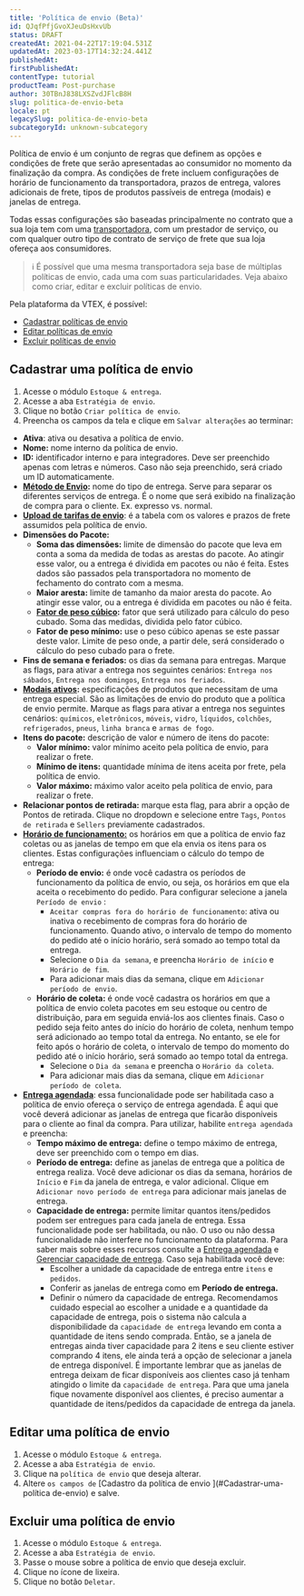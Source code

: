 ```yaml
---
title: 'Política de envio (Beta)'
id: QJqfPfjGvoXJeuDsHxvUb
status: DRAFT
createdAt: 2021-04-22T17:19:04.531Z
updatedAt: 2023-03-17T14:32:24.441Z
publishedAt: 
firstPublishedAt: 
contentType: tutorial
productTeam: Post-purchase
author: 30TBnJ838LXSZvdJFlcB8H
slug: politica-de-envio-beta
locale: pt
legacySlug: politica-de-envio-beta
subcategoryId: unknown-subcategory
---
```


Política de envio é um conjunto de regras que definem as opções e condições de frete que serão apresentadas ao consumidor no momento da finalização da compra. As condições de frete incluem configurações de horário de funcionamento da transportadora, prazos de entrega, valores adicionais de frete, tipos de produtos passíveis de entrega (modais) e janelas de entrega.

Todas essas configurações são baseadas principalmente no contrato que a sua loja tem com uma [transportadora](https://help.vtex.com/pt/tutorial/o-que-e-uma-transportadora--7u9duMD5UQa2QQwukAWMcE), com um prestador de serviço, ou com qualquer outro tipo de contrato de serviço de frete que sua loja ofereça aos consumidores.

>ℹ️ É possível que uma mesma transportadora seja base de múltiplas políticas de envio, cada uma com suas particularidades. Veja abaixo como criar, editar e excluir políticas de envio.

Pela plataforma da VTEX, é possível: 

*   [Cadastrar políticas de envio](#cadastrar-uma-politica-de-envio)
*   [Editar políticas de envio](#editar-uma-politica-de-envio)
*   [Excluir políticas de envio](#excluir-uma-politica-de-envio)

## Cadastrar uma política de envio

1. Acesse o módulo `Estoque & entrega`.
2. Acesse a aba `Estratégia de envio`.
3. Clique no botão `Criar política de envio`.
4. Preencha os campos da tela e clique em `Salvar alterações` ao terminar:
*   **Ativa**: ativa ou desativa a política de envio.
*   **Nome:** nome interno da política de envio.
*   **ID:** identificador interno e para integradores. Deve ser preenchido apenas com letras e números. Caso não seja preenchido, será criado um ID automaticamente.
*   **[Método de Envio](https://help.vtex.com/pt/tutorial/como-funciona-o-tipo-de-entrega--tutorials_126):** nome do tipo de entrega. Serve para separar os diferentes serviços de entrega. É o nome que será exibido na finalização de compra para o cliente. Ex. expresso vs. normal. 
*   **[Upload de tarifas de envio](https://help.vtex.com/pt/tutorial/como-montar-a-planilha-de-frete--tutorials_127)**: é a tabela com os valores e prazos de frete assumidos pela política de envio. 
*   **Dimensões do Pacote:**
    *   **Soma das dimensões:** limite de dimensão do pacote que leva em conta a soma da medida de todas as arestas do pacote. Ao atingir esse valor, ou a entrega é dividida em pacotes ou não é feita. Estes dados são passados pela transportadora no momento de fechamento do contrato com a mesma. 
    *   **Maior aresta:** limite de tamanho da maior aresta do pacote. Ao atingir esse valor, ou a entrega é dividida em pacotes ou não é feita.
    *   **[Fator de peso cúbico](https://help.vtex.com/pt/tutorial/como-o-peso-cubado-e-calculado--tutorials_128):** fator que será utilizado para cálculo do peso cubado. Soma das medidas, dividida pelo fator cúbico. 
    *   **Fator de peso mínimo:** use o peso cúbico apenas se este passar deste valor. Limite de peso onde, a partir dele, será considerado o cálculo do peso cubado para o frete.
*   **Fins de semana e feriados:** os dias da semana para entregas. Marque as flags, para ativar a entrega nos seguintes cenários: `Entrega nos sábados`, `Entrega nos domingos`, `Entrega nos feriados`.
*   **[Modais ativos](https://help.vtex.com/pt/tutorial/como-funciona-o-modal--tutorials_125):** especificações de produtos que necessitam de uma entrega especial. São as limitações de envio do produto que a política de envio permite. Marque as flags para ativar a entrega nos seguintes cenários: `químicos`, `eletrônicos`, `móveis`, `vidro`, `líquidos`, `colchões`, `refrigerados`, `pneus`, `linha branca` e `armas de fogo`.
*   **Itens do pacote:** descrição de valor e número de itens do pacote:
    *   **Valor mínimo:** valor mínimo aceito pela política de envio, para realizar o frete.
    *   **Mínimo de itens:** quantidade mínima de itens aceita por frete, pela política de envio.
    *   **Valor máximo:** máximo valor aceito pela política de envio, para realizar o frete.
*   **Relacionar pontos de retirada:** marque esta flag, para abrir a opção de Pontos de retirada. Clique no dropdown e selecione entre `Tags`, `Pontos de retirada` e `Sellers` previamente cadastrados.
*   **[Horário de funcionamento:](https://help.vtex.com/pt/tutorial/configurar-horario-de-funcionamento-para-transportadoras--2oGpbInIgdxSWUi3TZjdCS)** os horários em que a política de envio faz coletas ou as janelas de tempo em que ela envia os itens para os clientes. Estas configurações influenciam o cálculo do tempo de entrega:
    *   **Período de envio:** é onde você cadastra os períodos de funcionamento da política de envio, ou seja, os horários em que ela aceita o recebimento do pedido. Para configurar selecione a janela `Período de envio` :
        *   `Aceitar compras fora do horário de funcionamento`: ativa ou inativa o recebimento de compras fora do horário de funcionamento. Quando ativo, o intervalo de tempo do momento do pedido até o início horário, será somado ao tempo total da entrega.
        *   Selecione o `Dia da semana`, e preencha `Horário de início` e `Horário de fim`.
        *   Para adicionar mais dias da semana, clique em `Adicionar período de envio`.
    *   **Horário de coleta:** é onde você cadastra os horários em que a política de envio coleta pacotes em seu estoque ou centro de distribuição, para em seguida enviá-los aos clientes finais. Caso o pedido seja feito antes do início do horário de coleta, nenhum tempo será adicionado ao tempo total da entrega. No entanto, se ele for feito após o horário de coleta, o intervalo de tempo do momento do pedido até o início horário, será somado ao tempo total da entrega.
        *   Selecione o `Dia da semana` e preencha o `Horário da coleta`. 
        *   Para adicionar mais dias da semana, clique em `Adicionar período de coleta`.
*   **[Entrega agendada](link)**: essa funcionalidade pode ser habilitada caso a política de envio ofereça o serviço de entrega agendada. É aqui que você deverá adicionar as janelas de entrega que ficarão disponíveis para o cliente ao final da compra. Para utilizar, habilite `entrega agendada` e preencha:
    *   **Tempo máximo de entrega:** define o tempo máximo de entrega, deve ser preenchido com o tempo em dias.
    *   **Período de entrega:** define as janelas de entrega que a política de entrega realiza. Você deve adicionar os dias da semana, horários de `Início` e `Fim` da janela de entrega, e valor adicional. Clique em `Adicionar novo período de entrega` para adicionar mais janelas de entrega. 
    *   **Capacidade de entrega:** permite limitar quantos itens/pedidos podem ser entregues para cada janela de entrega. Essa funcionalidade pode ser habilitada, ou não. O uso ou não dessa funcionalidade não interfere no funcionamento da plataforma. Para saber mais sobre esses recursos consulte a [Entrega agendada](link) e [Gerenciar capacidade de entrega](link). Caso seja habilitada você deve: 
        *   Escolher a unidade da capacidade de entrega entre `itens` e `pedidos`.
        *   Conferir as janelas de entrega como em **Período de entrega.**
        *   Definir o número da capacidade de entrega. Recomendamos cuidado especial ao escolher a unidade e a quantidade da capacidade de entrega, pois o sistema não calcula a disponibilidade da `capacidade de entrega` levando em conta a quantidade de itens sendo comprada. Então, se a janela de entregas ainda tiver capacidade para 2 itens e seu cliente estiver comprando 4 itens, ele ainda terá a opção de selecionar a janela de entrega disponível. 
É importante lembrar que as janelas de entrega deixam de ficar disponíveis aos clientes caso já tenham atingido o limite da `capacidade de entrega`. Para que uma janela fique novamente disponível aos clientes, é preciso aumentar a quantidade de itens/pedidos da capacidade de entrega da janela.

## Editar uma política de envio

1. Acesse o módulo `Estoque & entrega`.
2. Acesse a aba `Estratégia de envio`.
3. Clique na `política de envio` que deseja alterar.
4. Altere `os campos de` [Cadastro da política de envio ](#Cadastrar-uma-política de-envio) e salve.

## Excluir uma política de envio

1. Acesse o módulo `Estoque & entrega`.
2. Acesse a aba `Estratégia de envio`.
3. Passe o mouse sobre a política de envio que deseja excluir.
4. Clique no ícone de lixeira.
5. Clique no botão `Deletar`.

